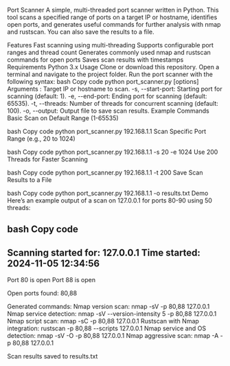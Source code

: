 Port Scanner
A simple, multi-threaded port scanner written in Python. This tool scans a specified range of ports on a target IP or hostname, identifies open ports, and generates useful commands for further analysis with nmap and rustscan. You can also save the results to a file.

Features
Fast scanning using multi-threading
Supports configurable port ranges and thread count
Generates commonly used nmap and rustscan commands for open ports
Saves scan results with timestamps
Requirements
Python 3.x
Usage
Clone or download this repository.
Open a terminal and navigate to the project folder.
Run the port scanner with the following syntax:
bash
Copy code
python port_scanner.py <target> [options]
Arguments
<target>: Target IP or hostname to scan.
-s, --start-port: Starting port for scanning (default: 1).
-e, --end-port: Ending port for scanning (default: 65535).
-t, --threads: Number of threads for concurrent scanning (default: 100).
-o, --output: Output file to save scan results.
Example Commands
Basic Scan on Default Range (1-65535)

bash
Copy code
python port_scanner.py 192.168.1.1
Scan Specific Port Range (e.g., 20 to 1024)

bash
Copy code
python port_scanner.py 192.168.1.1 -s 20 -e 1024
Use 200 Threads for Faster Scanning

bash
Copy code
python port_scanner.py 192.168.1.1 -t 200
Save Scan Results to a File

bash
Copy code
python port_scanner.py 192.168.1.1 -o results.txt
Demo
Here’s an example output of a scan on 127.0.0.1 for ports 80-90 using 50 threads:

bash
Copy code
--------------------------------------------------
Scanning started for: 127.0.0.1
Time started: 2024-11-05 12:34:56
--------------------------------------------------

Port 80 is open
Port 88 is open

Open ports found:
80,88

Generated commands:
Nmap version scan: nmap -sV -p 80,88 127.0.0.1
Nmap service detection: nmap -sV --version-intensity 5 -p 80,88 127.0.0.1
Nmap script scan: nmap -sC -p 80,88 127.0.0.1
Rustscan with Nmap integration: rustscan -p 80,88 --scripts <scripts> 127.0.0.1
Nmap service and OS detection: nmap -sV -O -p 80,88 127.0.0.1
Nmap aggressive scan: nmap -A -p 80,88 127.0.0.1

Scan results saved to results.txt
